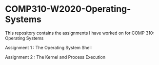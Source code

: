 # COMP310-W2020-Operating-Systems
This repository contains the assignments I have worked on for COMP 310: Operating Systems

Assignment 1 : The Operating System Shell

Assignment 2 : The Kernel and Process Execution